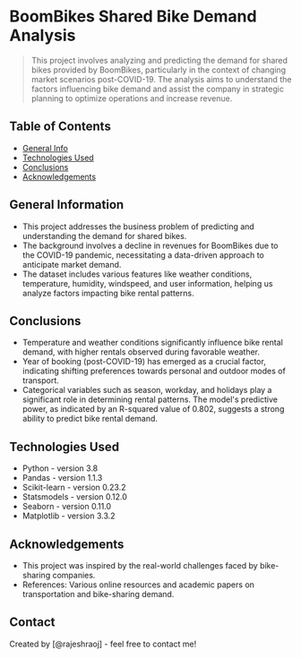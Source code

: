 # BoomBikes Shared Bike Demand Analysis
> This project involves analyzing and predicting the demand for shared bikes provided by BoomBikes, particularly in the context of changing market scenarios post-COVID-19. The analysis aims to understand the factors influencing bike demand and assist the company in strategic planning to optimize operations and increase revenue.


## Table of Contents
* [General Info](#general-information)
* [Technologies Used](#technologies-used)
* [Conclusions](#conclusions)
* [Acknowledgements](#acknowledgements)


## General Information
- This project addresses the business problem of predicting and understanding the demand for shared bikes.
- The background involves a decline in revenues for BoomBikes due to the COVID-19 pandemic, necessitating a data-driven approach to anticipate market demand.
- The dataset includes various features like weather conditions, temperature, humidity, windspeed, and user information, helping us analyze factors impacting bike rental patterns.



## Conclusions
- Temperature and weather conditions significantly influence bike rental demand, with higher rentals observed during favorable weather.
- Year of booking (post-COVID-19) has emerged as a crucial factor, indicating shifting preferences towards personal and outdoor modes of transport.
- Categorical variables such as season, workday, and holidays play a significant role in determining rental patterns.
The model's predictive power, as indicated by an R-squared value of 0.802, suggests a strong ability to predict bike rental demand.


## Technologies Used
- Python - version 3.8
- Pandas - version 1.1.3
- Scikit-learn - version 0.23.2
- Statsmodels - version 0.12.0
- Seaborn - version 0.11.0
- Matplotlib - version 3.3.2

<!-- As the libraries versions keep on changing, it is recommended to mention the version of library used in this project -->

## Acknowledgements
- This project was inspired by the real-world challenges faced by bike-sharing companies.
- References: Various online resources and academic papers on transportation and bike-sharing demand.


## Contact
Created by [@rajeshraoj] - feel free to contact me!
